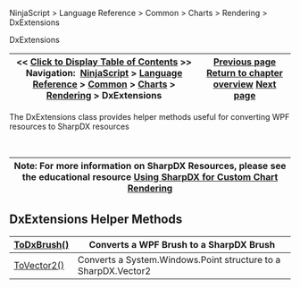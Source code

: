 ﻿


NinjaScript \> Language Reference \> Common \> Charts \> Rendering \> DxExtensions






















DxExtensions







| \<\< [Click to Display Table of Contents](dxextensions.md) \>\> **Navigation:**     [NinjaScript](ninjascript.md) \> [Language Reference](language_reference_wip.md) \> [Common](common.md) \> [Charts](chart.md) \> [Rendering](rendering.md) \> DxExtensions | [Previous page](directwritefactory.md) [Return to chapter overview](rendering.md) [Next page](dxextensions_todxbrush.md) |
| --- | --- |











The DxExtensions class provides helper methods useful for converting WPF resources to SharpDX resources


 




| Note: For more information on SharpDX Resources, please see the educational resource [Using SharpDX for Custom Chart Rendering](using_sharpdx_for_custom_chart_rendering.md) |
| --- |



## 


## 


## DxExtensions Helper Methods




| [ToDxBrush()](dxextensions_todxbrush.md) | Converts a WPF Brush to a SharpDX Brush |
| --- | --- |
| [ToVector2()](dxextensions_tovector2.md) | Converts a System.Windows.Point structure to a SharpDX.Vector2 |









